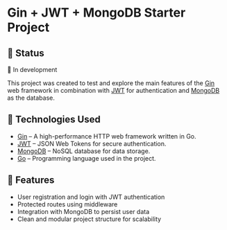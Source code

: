 # Gin + JWT + MongoDB Starter Project

## 📌 Status

🚧 In development


This project was created to test and explore the main features of the [Gin](https://gin-gonic.com/) web framework in combination with [JWT](https://jwt.io/) for authentication and [MongoDB](https://www.mongodb.com/) as the database.

## 🔧 Technologies Used

- [Gin](https://github.com/gin-gonic/gin) – A high-performance HTTP web framework written in Go.
- [JWT](https://github.com/golang-jwt/jwt) – JSON Web Tokens for secure authentication.
- [MongoDB](https://www.mongodb.com/) – NoSQL database for data storage.
- [Go](https://golang.org/) – Programming language used in the project.

## 🚀 Features

- User registration and login with JWT authentication
- Protected routes using middleware
- Integration with MongoDB to persist user data
- Clean and modular project structure for scalability

